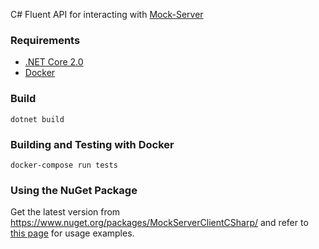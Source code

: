C# Fluent API for interacting with [Mock-Server](http://www.mock-server.com/)

### Requirements

- [.NET Core 2.0](https://www.microsoft.com/net/download/core)
- [Docker](https://www.docker.com/)

### Build

    dotnet build

### Building and Testing with Docker

    docker-compose run tests

### Using the NuGet Package

Get the latest version from https://www.nuget.org/packages/MockServerClientCSharp/ and refer to [this page](docs/Samples.md) for usage examples.

